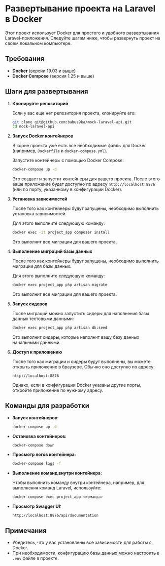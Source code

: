 # Развертывание проекта на Laravel в Docker

Этот проект использует Docker для простого и удобного развертывания Laravel-приложения. Следуйте шагам ниже, чтобы развернуть проект на своем локальном компьютере.

## Требования

- **Docker** (версии 19.03 и выше)
- **Docker Compose** (версия 1.25 и выше)

## Шаги для развертывания

1. **Клонируйте репозиторий**

   Если у вас еще нет репозитория проекта, клонируйте его:

   ```bash
   git clone git@github.com:babus9ka/mock-laravel-api.git
   cd mock-laravel-api
   ```

2. **Запуск Docker контейнеров**

   В корне проекта уже есть все необходимые файлы для Docker (например, `Dockerfile` и `docker-compose.yml`).

   Запустите контейнеры с помощью Docker Compose:

   ```bash
   docker-compose up -d
   ```

   Это создаст и запустит контейнеры для вашего проекта. После этого ваше приложение будет доступно по адресу `http://localhost:8876` (или по порту, указанному в конфигурации Docker).

3. **Установка зависимостей**

   После того как контейнеры будут запущены, необходимо выполнить установка зависимостей.

   Для этого выполните следующую команду:

   ```bash
   docker exec -it project_app composer install
   ```

   Это выполнит все миграции для вашего проекта.

4. **Выполнение миграций базы данных**

   После того как контейнеры будут запущены, необходимо выполнить миграции для базы данных.

   Для этого выполните следующую команду:

   ```bash
   docker exec project_app php artisan migrate
   ```

   Это выполнит все миграции для вашего проекта.

5. **Запуск сидеров**

   После миграций можно запустить сидеры для наполнения базы данных тестовыми данными:

   ```bash
   docker exec project_app php artisan db:seed
   ```

   Это выполнит сидеры, которые наполнит вашу базу данных начальными данными.

6. **Доступ к приложению**

   После того как миграции и сидеры будут выполнены, вы можете открыть приложение в браузере. Обычно оно доступно по адресу:

   ```
   http://localhost:8876
   ```

   Однако, если в конфигурации Docker указаны другие порты, откройте приложение по нужному адресу.

## Команды для разработки

- **Запуск контейнеров:**

  ```bash
  docker-compose up -d
  ```

- **Остановка контейнеров:**

  ```bash
  docker-compose down
  ```

- **Просмотр логов контейнера:**

  ```bash
  docker-compose logs -f
  ```

- **Выполнение команд внутри контейнера:**

  Чтобы выполнить команду внутри контейнера, например, для выполнения команд Laravel, используйте:

  ```bash
  docker-compose exec project_app <команда>
  ```

- **Просмотр Swagger UI:**

  ```
  http://localhost:8876/api/documentation
  ```

## Примечания

- Убедитесь, что у вас установлены все зависимости для работы с Docker.
- При необходимости, конфигурацию базы данных можно настроить в `.env` файле в проекте.
